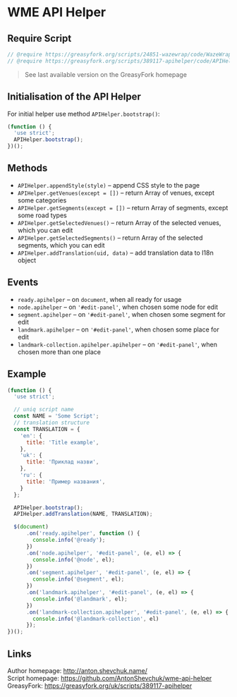 # WME API Helper
## Require Script
```javascript
// @require https://greasyfork.org/scripts/24851-wazewrap/code/WazeWrap.js
// @require https://greasyfork.org/scripts/389117-apihelper/code/APIHelper.js?version=XXX
```
> See last available version on the GreasyFork homepage 

## Initialisation of the API Helper
For initial helper use method `APIHelper.bootstrap()`:
```javascript
(function () {
  'use strict';
  APIHelper.bootstrap();
})();
```

## Methods
* `APIHelper.appendStyle(style)` – append CSS style to the page
* `APIHelper.getVenues(except = [])` – return Array of venues, except some categories
* `APIHelper.getSegments(except = [])` – return Array of segments, except some road types
* `APIHelper.getSelectedVenues()` – return Array of the selected venues, which you can edit
* `APIHelper.getSelectedSegments()` – return Array of the selected segments, which you can edit
* `APIHelper.addTranslation(uid, data)` – add translation data to I18n object

## Events
* `ready.apihelper` – on `document`, when all ready for usage
* `node.apihelper` – on `'#edit-panel'`, when chosen some node for edit
* `segment.apihelper` – on `'#edit-panel'`, when chosen some segment for edit
* `landmark.apihelper` – on `'#edit-panel'`, when chosen some place for edit
* `landmark-collection.apihelper.apihelper` – on `'#edit-panel'`, when chosen more than one place

## Example

```javascript
(function () {
  'use strict';

  // uniq script name
  const NAME = 'Some Script';
  // translation structure
  const TRANSLATION = {
    'en': {
      title: 'Title example',
    },
    'uk': {
      title: 'Приклад назви',
    },
    'ru': {
      title: 'Пример названия',
    }
  };

  APIHelper.bootstrap();
  APIHelper.addTranslation(NAME, TRANSLATION);

  $(document)
      .on('ready.apihelper', function () {
        console.info('@ready');
      })
      .on('node.apihelper', '#edit-panel', (e, el) => {
        console.info('@node', el);
      })
      .on('segment.apihelper', '#edit-panel', (e, el) => {
        console.info('@segment', el);
      })
      .on('landmark.apihelper', '#edit-panel', (e, el) => {
        console.info('@landmark', el);
      })
      .on('landmark-collection.apihelper', '#edit-panel', (e, el) => {
        console.info('@landmark-collection', el)
      });
})();

```

## Links
Author homepage: http://anton.shevchuk.name/  
Script homepage: https://github.com/AntonShevchuk/wme-api-helper  
GreasyFork: https://greasyfork.org/uk/scripts/389117-apihelper
